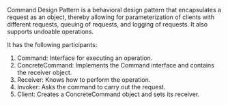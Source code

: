 Command Design Pattern is a behavioral design pattern that encapsulates a request
as an object, thereby allowing for parameterization of clients with different requests,
queuing of requests, and logging of requests.
It also supports undoable operations.

It has the following participants:
1. Command: Interface for executing an operation.
2. ConcreteCommand: Implements the Command interface and contains the receiver object.
3. Receiver: Knows how to perform the operation.
4. Invoker: Asks the command to carry out the request.
5. Client: Creates a ConcreteCommand object and sets its receiver.